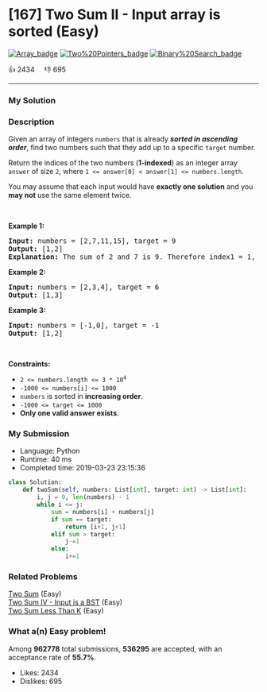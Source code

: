 # [167] Two Sum II - Input array is sorted (Easy)

[![Array_badge](https://img.shields.io/badge/topic-Array-green.svg)](https://leetcode.com/problems/two-sum-ii-input-array-is-sorted/)  [![Two%20Pointers_badge](https://img.shields.io/badge/topic-Two%20Pointers-green.svg)](https://leetcode.com/problems/two-sum-ii-input-array-is-sorted/)  [![Binary%20Search_badge](https://img.shields.io/badge/topic-Binary%20Search-green.svg)](https://leetcode.com/problems/two-sum-ii-input-array-is-sorted/) 

:+1: 2434 &nbsp; &nbsp; :thumbsdown: 695

---

### My Solution


### Description
<p>Given an array of integers <code>numbers</code> that is already <strong><em>sorted in ascending order</em></strong>, find two numbers such that they add up to a specific <code>target</code> number.</p>

<p>Return the indices of the two numbers (<strong>1-indexed</strong>) as an integer array <code>answer</code> of size <code>2</code>, where <code>1 &lt;= answer[0] &lt; answer[1] &lt;= numbers.length</code>.</p>

<p>You may assume that each input would have <strong>exactly one solution</strong> and you <strong>may not</strong> use the same element twice.</p>

<p>&nbsp;</p>
<p><strong>Example 1:</strong></p>

<pre>
<strong>Input:</strong> numbers = [2,7,11,15], target = 9
<strong>Output:</strong> [1,2]
<strong>Explanation:</strong> The sum of 2 and 7 is 9. Therefore index1 = 1, index2 = 2.
</pre>

<p><strong>Example 2:</strong></p>

<pre>
<strong>Input:</strong> numbers = [2,3,4], target = 6
<strong>Output:</strong> [1,3]
</pre>

<p><strong>Example 3:</strong></p>

<pre>
<strong>Input:</strong> numbers = [-1,0], target = -1
<strong>Output:</strong> [1,2]
</pre>

<p>&nbsp;</p>
<p><strong>Constraints:</strong></p>

<ul>
	<li><code>2 &lt;= numbers.length &lt;= 3 * 10<sup>4</sup></code></li>
	<li><code>-1000 &lt;= numbers[i] &lt;= 1000</code></li>
	<li><code>numbers</code> is sorted in <strong>increasing order</strong>.</li>
	<li><code>-1000 &lt;= target &lt;= 1000</code></li>
	<li><strong>Only one valid answer exists.</strong></li>
</ul>



### My Submission

- Language: Python
- Runtime: 40 ms
- Completed time: 2019-03-23 23:15:36

```Python
class Solution:
    def twoSum(self, numbers: List[int], target: int) -> List[int]:
        i, j = 0, len(numbers) - 1
        while i <= j:
            sum = numbers[i] + numbers[j]
            if sum == target:
                return [i+1, j+1]
            elif sum > target:
                j-=1
            else:
                i+=1
```


### Related Problems
[Two Sum](https://leetcode.com/problems/two-sum/) (Easy) <br>
[Two Sum IV - Input is a BST](https://leetcode.com/problems/two-sum-iv-input-is-a-bst/) (Easy) <br>
[Two Sum Less Than K](https://leetcode.com/problems/two-sum-less-than-k/) (Easy) <br>



### What a(n) Easy problem!
Among **962778** total submissions, **536295** are accepted, with an acceptance rate of **55.7%**. <br>

- Likes: 2434
- Dislikes: 695

